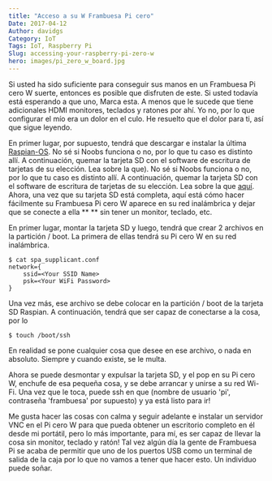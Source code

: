 ```yaml
---
title: "Acceso a su W Frambuesa Pi cero"
Date: 2017-04-12
Author: davidgs
Category: IoT
Tags: IoT, Raspberry Pi
Slug: accessing-your-raspberry-pi-zero-w
hero: images/pi_zero_w_board.jpg
---
```


Si usted ha sido suficiente para conseguir sus manos en un Frambuesa Pi cero W suerte, entonces es posible que disfruten de este. Si usted todavía está esperando a que uno, Marca esta. A menos que le sucede que tiene adicionales HDMI monitores, teclados y ratones por ahí. Yo no, por lo que configurar el mío era un dolor en el culo. He resuelto que el dolor para ti, así que sigue leyendo.

En primer lugar, por supuesto, tendrá que descargar e instalar la última [Raspian-OS](https://www.raspberrypi.org/downloads/raspbian/). No sé si Noobs funciona o no, por lo que tu caso es distinto allí. A continuación, quemar la tarjeta SD con el software de escritura de tarjetas de su elección. Lea sobre la que). No sé si Noobs funciona o no, por lo que tu caso es distinto allí. A continuación, quemar la tarjeta SD con el software de escritura de tarjetas de su elección. Lea sobre la que [aquí](https://www.raspberrypi.org/documentation/installation/installing-images/README.md). Ahora, una vez que su tarjeta SD está completa, aquí está cómo hacer fácilmente su Frambuesa Pi cero W aparece en su red inalámbrica y dejar que se conecte a ella ** ** sin tener un monitor, teclado, etc.

En primer lugar, montar la tarjeta SD y luego, tendrá que crear 2 archivos en la partición / boot. La primera de ellas tendrá su Pi cero W en su red inalámbrica.

```
$ cat spa_supplicant.conf
network={
    ssid=<Your SSID Name>
    psk=<Your WiFi Password>
}
```
Una vez más, ese archivo se debe colocar en la partición / boot de la tarjeta SD Raspian. A continuación, tendrá que ser capaz de conectarse a la cosa, por lo

```
$ touch /boot/ssh
```

En realidad se pone cualquier cosa que desee en ese archivo, o nada en absoluto. Siempre y cuando existe, se le multa.

Ahora se puede desmontar y expulsar la tarjeta SD, y el pop en su Pi cero W, enchufe de esa pequeña cosa, y se debe arrancar y unirse a su red Wi-Fi. Una vez que le toca, puede ssh en que (nombre de usuario 'pi', contraseña 'frambuesa' por supuesto) y ya está listo para ir!

Me gusta hacer las cosas con calma y seguir adelante e instalar un servidor VNC en el Pi cero W para que pueda obtener un escritorio completo en él desde mi portátil, pero lo más importante, para mí, es ser capaz de llevar la cosa sin monitor, teclado y ratón! Tal vez algún día la gente de Frambuesa Pi se acaba de permitir que uno de los puertos USB como un terminal de salida de la caja por lo que no vamos a tener que hacer esto. Un individuo puede soñar.
